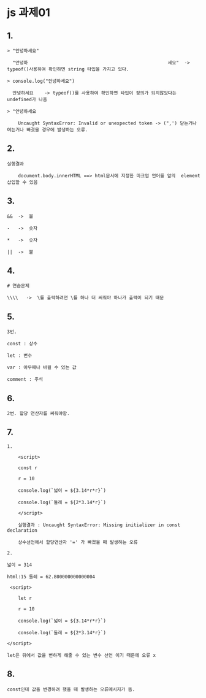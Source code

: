 # js 과제01

## 1.

    > "안녕하세요"

      "안녕하                                                   세요"  -> typeof()사용하여 확인하면 string 타입을 가지고 있다.
    
    > console.log("안녕하세요")
    
      안녕하세요    -> typeof()를 사용하여 확인하면 타입이 정의가 되지않았다는 undefined가 나옴

    > "안녕하세요

        Uncaught SyntaxError: Invalid or unexpected token -> (",') 닫는거나 여는거나 빠졌을 경우에 발생하는 오류.

## 2.

    실행결과

        document.body.innerHTML ==> html문서에 지정한 마크업 언어를 앞의  element 삽입할 수 있음
    
## 3.

    &&  ->  불

    -   ->  숫자

    *   ->  숫자

    ||  ->  불

## 4.

    # 연습문제

    \\\\   ->  \를 출력하려면 \를 하나 더 써줘야 하나가 출력이 되기 때문

## 5.

    3번.

    const : 상수

    let : 변수

    var : 아무때나 바뀔 수 있는 값

    comment : 주석

## 6.

    2번. 할당 연산자를 써줘야함.

## 7.

    1.

        <script>

        const r  

        r = 10

        console.log(`넓이 = ${3.14*r*r}`)

        console.log(`둘레 = ${2*3.14*r}`)

        </script>

        실행결과 : Uncaught SyntaxError: Missing initializer in const declaration 

        상수선언에서 할당연산자 '=' 가 빠졌을 때 발생하는 오류

    2.

    넓이 = 314

    html:15 둘레 = 62.800000000000004

     <script>

        let r  

        r = 10

        console.log(`넓이 = ${3.14*r*r}`)

        console.log(`둘레 = ${2*3.14*r}`)

    </script>

    let은 뒤에서 값을 변하게 해줄 수 있는 변수 선언 이기 때문에 오류 x

## 8.

    const인데 값을 변경하려 했을 때 발생하는 오류메시지가 뜸.






